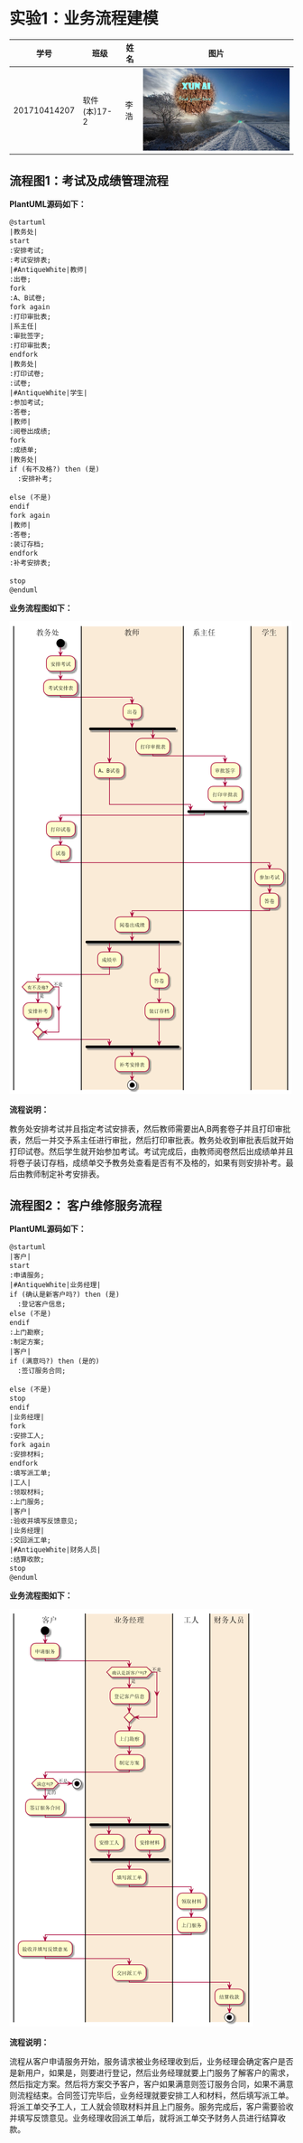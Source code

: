# 实验1：业务流程建模

| 学号         | 班级         | 姓名 | 图片            |
| ------------ | ------------ | ---- | --------------- |
| 201710414207 | 软件(本)17-2 | 李浩 | ![img](.\1.jpg) |

## 流程图1：考试及成绩管理流程

 **PlantUML源码如下：** 

```
@startuml
|教务处|
start
:安排考试;
:考试安排表;
|#AntiqueWhite|教师|
:出卷;
fork
:A、B试卷;
fork again
:打印审批表;
|系主任|
:审批签字;
:打印审批表;
endfork
|教务处|
:打印试卷;
:试卷;
|#AntiqueWhite|学生|
:参加考试;
:答卷;
|教师|
:阅卷出成绩;
fork
:成绩单;
|教务处|
if (有不及格?) then (是)
  :安排补考;

else (不是)
endif
fork again
|教师|
:答卷;
:装订存档;
endfork
:补考安排表;

stop
@enduml
```

 **业务流程图如下：** 

![](.\1.png)

 **流程说明：** 

​	教务处安排考试并且指定考试安排表，然后教师需要出A,B两套卷子并且打印审批表，然后一并交予系主任进行审批，然后打印审批表。教务处收到审批表后就开始打印试卷。然后学生就开始参加考试。考试完成后，由教师阅卷然后出成绩单并且将卷子装订存档，成绩单交予教务处查看是否有不及格的，如果有则安排补考。最后由教师制定补考安排表。

## 流程图2： 客户维修服务流程

**PlantUML源码如下：**

```
@startuml
|客户|
start
:申请服务;
|#AntiqueWhite|业务经理|
if (确认是新客户吗?) then (是)
  :登记客户信息;
else (不是)
endif
:上门勘察;
:制定方案;
|客户|
if (满意吗?) then (是的)
  :签订服务合同;

else (不是)
stop
endif
|业务经理|
fork
:安排工人;
fork again
:安排材料;
endfork
:填写派工单;
|工人|
:领取材料;
:上门服务;
|客户|
:验收并填写反馈意见;
|业务经理|
:交回派工单;
|#AntiqueWhite|财务人员|
:结算收款;
stop
@enduml
```

 **业务流程图如下：** 

![](.\2.png)

 **流程说明：** 

​	流程从客户申请服务开始，服务请求被业务经理收到后，业务经理会确定客户是否是新用户，如果是，则要进行登记，然后业务经理就要上门服务了解客户的需求，然后指定方案。然后将方案交予客户，客户如果满意则签订服务合同，如果不满意则流程结束。合同签订完毕后，业务经理就要安排工人和材料，然后填写派工单。将派工单交予工人，工人就会领取材料并且上门服务。服务完成后，客户需要验收并填写反馈意见。业务经理收回派工单后，就将派工单交予财务人员进行结算收款。
